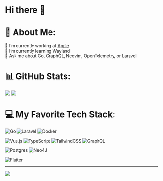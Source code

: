 # Hi there 👋

# 💫 About Me:
🔭 I’m currently working at [Apple](https://apple.com)<br>🌱 I’m currently learning Wayland<br>💬 Ask me about Go, GraphQL, Neovim, OpenTelemetry, or Laravel

# 📊 GitHub Stats:
![](https://github-readme-stats.vercel.app/api/top-langs/?username=brandutchmen&theme=dark&hide_border=true&include_all_commits=true&count_private=true&layout=compact&langs_count=8&hide=HTML,CSS,blade,shell,makefile,arduino,dockerfile&size_weight=0.8&count_weight=0.2)
![](https://github-readme-streak-stats.herokuapp.com/?user=brandutchmen&theme=dark&hide_border=true)

# 💻 My Favorite Tech Stack:
![Go](https://img.shields.io/badge/go-%2300ADD8.svg?style=for-the-badge&logo=go&logoColor=white)
![Laravel](https://img.shields.io/badge/laravel-%23FF2D20.svg?style=for-the-badge&logo=laravel&logoColor=white)
![Docker](https://img.shields.io/badge/docker-%230db7ed.svg?style=for-the-badge&logo=docker&logoColor=white)

![Vue.js](https://img.shields.io/badge/vuejs-%2335495e.svg?style=for-the-badge&logo=vuedotjs&logoColor=%234FC08D) 
![TypeScript](https://img.shields.io/badge/typescript-%23007ACC.svg?style=for-the-badge&logo=typescript&logoColor=white) 
![TailwindCSS](https://img.shields.io/badge/tailwindcss-%2338B2AC.svg?style=for-the-badge&logo=tailwind-css&logoColor=white) 
![GraphQL](https://img.shields.io/badge/-GraphQL-E10098?style=for-the-badge&logo=graphql&logoColor=white) 


![Postgres](https://img.shields.io/badge/postgres-%23316192.svg?style=for-the-badge&logo=postgresql&logoColor=white) 
![Neo4J](https://img.shields.io/badge/Neo4j-008CC1?style=for-the-badge&logo=neo4j&logoColor=white) 

![Flutter](https://img.shields.io/badge/Flutter-%2302569B.svg?style=for-the-badge&logo=Flutter&logoColor=white) 


---

[![](https://visitcount.itsvg.in/api?id=brandutchmen&icon=0&color=0)](https://brandonyoung.dev)
